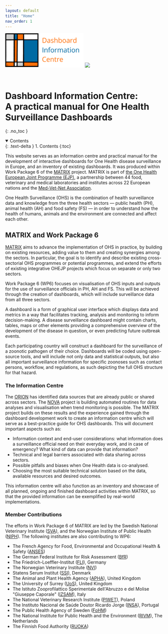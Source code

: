 ```yaml
---
layout: default
title: "Home"
nav_order: 1
---
```


<a href="https://onehealthejp.eu/" target="_blank"><img src="assets/matrix_logo.png" width=250px></a>
<a href="https://onehealthejp.eu/" target="_blank"><img src="assets/ohejp_logo.png" width=250px></a>

<br>

# Dashboard Information Centre: <br> A practical manual for One Health Surveillance Dashboards
{: .no_toc }

<details open markdown="block">
  <summary>
    Contents
  </summary>
  {: .text-delta }
1. Contents
{:toc}
</details>

This website serves as an information centre and practical manual for the development of interactive dashboards for One Health disease surveillance in Europe, and an inventory of existing dashboards. It was produced within Work Package 6 of the <a href="https://onehealthejp.eu/jip-matrix/" target="_blank">MATRIX</a> project. MATRIX is part of <a href="https://onehealthejp.eu/" target="_blank">the One Health European Joint Programme (EJP)</a>, a partnership between 44 food, veterinary and medical laboratories and institutes across 22 European nations and the <a href="https://www.mvnassociation.org/" target="_blank">Med-Vet-Net Association</a>.

One Health Surveillance (OHS) is the combination of health surveillance data and knowledge from the three health sectors &mdash; public health (PH), animal health (AH) and food safety (FS) &mdash; in order to understand how the health of humans, animals and the environment are connected and affect each other.

## MATRIX and Work Package 6

<a href="https://onehealthejp.eu/jip-matrix/" target="_blank">MATRIX</a> aims to advance the implementation of OHS in practice, by building on existing resources, adding value to them and creating synergies among the sectors. In particular, the goal is to identify and describe existing cross-sectorial OHS programmes or potential programmes, and extend the efforts of existing integrative OHEJP projects which focus on separate or only two sectors.

Work Package 6 (WP6) focuses on visualisation of OHS inputs and outputs for the use of surveillance officials in PH, AH and FS. This will be achieved through the creation of dashboards, which will include surveillance data from all three sectors.

A dashboard is a form of graphical user interface which displays data and metrics in a way that facilitates tracking, analysis and monitoring to inform decision-making. A disease surveillance dashboard might contain charts, tables, maps or other elements providing a comprehensive overview of the development of the disease in question, or even predicting future outbreak events.

Each participating country will construct a dashboard for the surveillance of a zoonotic pathogen of their choice. Dashboards will be coded using open-source tools, and will include not only data and statistical outputs, but also all important surveillance information for specific zoonoses such as contact persons, workflow, and regulations, as such depicting the full OHS structure for that hazard.

### The Information Centre

The <a href="https://onehealthejp.eu/jip-orion/" target="_blank">ORION</a> has identified data sources that are already public or shared across sectors. The <a href="https://onehealthejp.eu/jrp-nova/" target="_blank">NOVA</a> project is building automated routines for data analyses and visualisation when trend monitoring is possible. The MATRIX project builds on these results and the experience gained through the dashboard development work to create an information centre which will serve as a best-practice guide for OHS dashboards. This will document important aspects such as:

* Information context and end-user considerations: what information does a surveillance official need on their everyday work, and in case of emergency? What kind of data can provide that information?
* Technical and legal barriers associated with data sharing across sectors.
* Possible pitfalls and biases when One Health data is co-analysed.
* Choosing the most suitable technical solution based on the data, available resources and desired outcomes.

This information centre will also function as an inventory and showcase of all planned, ongoing and finished dashboard activities within MATRIX, so that the provided information can be exemplified by real-world implementations.

### Member Contributions

The efforts in Work Package 6 of MATRIX are led by the Swedish National Veterinary Institute (<a href="https://www.sva.se/en/" target="_blank">SVA</a>), and the Norwegian Institute of Public Health (<a href="https://www.fhi.no/en/" target="_blank">NIPH</a>). The following institutes are also contributing to WP6:

* The French Agency for Food, Environmental and Occupational Health & Safety (<a href="https://www.anses.fr/en" target="_blank">ANSES</a>)
* The German Federal Institute for Risk Assessment (<a href="https://www.bfr.bund.de/en/home.html" target="_blank">BfR</a>)
* The Friedrich-Loeffler-Institut (<a href="https://www.fli.de/en/startpage/" target="_blank">FLI</a>), Germany
* The Norwegian Veterinary Institute (<a href="https://www.vetinst.no/en" target="_blank">NVI</a>)
* Statens Serum Institut (<a href="https://en.ssi.dk/" target="_blank">SSI</a>), Denmark
* The Animal and Plant Health Agency (<a href="https://www.gov.uk/government/organisations/animal-and-plant-health-agency" target="_blank">APHA</a>), United Kingdom
* The University of Surrey (<a href="https://www.surrey.ac.uk/" target="_blank">UoS</a>), United Kingdom
* The Istituto Zooprofilattico Sperimentale dell'Abruzzo e del Molise "Giuseppe Caporale" (<a href="https://www.izs.it/IZS/Engine/RAServePG.php" target="_blank">IZSAM</a>), Italy
* The National Veterinary Research Institute (<a href="http://www.piwet.pulawy.pl/" target="_blank">PIWET</a>), Poland
* The Instituto Nacional de Saúde Doutor Ricardo Jorge (<a href="http://www.insa.min-saude.pt/" target="_blank">INSA</a>), Portugal
* The Public Health Agency of Sweden (<a href="https://www.folkhalsomyndigheten.se/the-public-health-agency-of-sweden/" target="_blank">FoHM</a>)
* The National Institute for Public Health and the Environment (<a href="https://www.rivm.nl/en" target="_blank">RIVM</a>), The Netherlands
* The Finnish Food Authority (<a href="https://www.ruokavirasto.fi/en/" target="_blank">RUOKA</a>)
